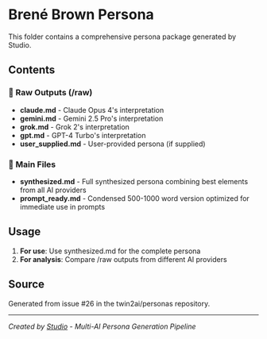 # Brené Brown Persona

This folder contains a comprehensive persona package generated by Studio.

## Contents

### 📝 Raw Outputs (/raw)
- **claude.md** - Claude Opus 4's interpretation
- **gemini.md** - Gemini 2.5 Pro's interpretation
- **grok.md** - Grok 2's interpretation
- **gpt.md** - GPT-4 Turbo's interpretation
- **user_supplied.md** - User-provided persona (if supplied)

### 🎯 Main Files
- **synthesized.md** - Full synthesized persona combining best elements from all AI providers
- **prompt_ready.md** - Condensed 500-1000 word version optimized for immediate use in prompts

## Usage

1. **For use**: Use synthesized.md for the complete persona
2. **For analysis**: Compare /raw outputs from different AI providers

## Source
Generated from issue #26 in the twin2ai/personas repository.

---
*Created by [Studio](https://github.com/twin2ai/studio) - Multi-AI Persona Generation Pipeline*